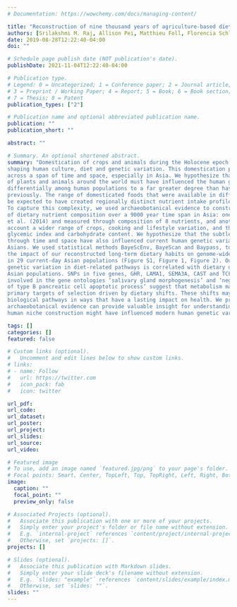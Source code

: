 ```yaml
---
# Documentation: https://wowchemy.com/docs/managing-content/

title: "Reconstruction of nine thousand years of agriculture-based diet and impact on human genetic diversity in Asia"
authors: [Srilakshmi M. Raj, Allison Pei, Matthieu Foll, Florencia Schlamp, Laurent Excoffier, Dorian Q. Fuller, Toomas Kivisild, Andrew G. Clark]
date: 2019-08-28T12:22:40-04:00
doi: ""

# Schedule page publish date (NOT publication's date).
publishDate: 2021-11-04T12:22:40-04:00

# Publication type.
# Legend: 0 = Uncategorized; 1 = Conference paper; 2 = Journal article;
# 3 = Preprint / Working Paper; 4 = Report; 5 = Book; 6 = Book section;
# 7 = Thesis; 8 = Patent
publication_types: ["2"]

# Publication name and optional abbreviated publication name.
publication: ""
publication_short: ""

abstract: ""

# Summary. An optional shortened abstract.
summary: "Domestication of crops and animals during the Holocene epoch played a critical role in
shaping human culture, diet and genetic variation. This domestication process took place
across a span of time and space, especially in Asia. We hypothesize that domestication
of plants and animals around the world must have influenced the human genome
differentially among human populations to a far greater degree than has been appreciated
previously. The range of domesticated foods that were available in different regions can
be expected to have created regionally distinct nutrient intake profiles and deficiencies.
To capture this complexity, we used archaeobotanical evidence to construct two models
of dietary nutrient composition over a 9000 year time span in Asia: one based on Larson
et al. (2014) and measured through composition of 8 nutrients, and another taking into
account a wider range of crops, cooking and lifestyle variation, and the dietary variables
glycemic index and carbohydrate content. We hypothesize that the subtle dietary shifts
through time and space have also influenced current human genetic variation among
Asians. We used statistical methods BayeScEnv, BayeScan and Baypass, to examine 
the impact of our reconstructed long-term dietary habits on genome-wide genetic variation
in 29 current-day Asian populations (Figure S1, Figure 1, Figure 2). Our results show that
genetic variation in diet-related pathways is correlated with dietary differences among
Asian populations. SNPs in five genes, GHR, LAMA1, SEMA3A, CAST and TCF7L2,
involved in the gene ontologies ‘salivary gland morphogenesis’ and ‘negative regulation
of type B pancreatic cell apoptotic process’ suggest that metabolism may have been
primary targets of selection driven by dietary shifts. These shifts may have influenced
biological pathways in ways that have a lasting impact on health. We present a case that
archaeobotanical evidence can provide valuable insight for understanding how historical
human niche construction might have influenced modern human genetic variation."

tags: []
categories: []
featured: false

# Custom links (optional).
#   Uncomment and edit lines below to show custom links.
# links:
# - name: Follow
#   url: https://twitter.com
#   icon_pack: fab
#   icon: twitter

url_pdf:
url_code:
url_dataset:
url_poster:
url_project:
url_slides:
url_source:
url_video:

# Featured image
# To use, add an image named `featured.jpg/png` to your page's folder. 
# Focal points: Smart, Center, TopLeft, Top, TopRight, Left, Right, BottomLeft, Bottom, BottomRight.
image:
  caption: ""
  focal_point: ""
  preview_only: false

# Associated Projects (optional).
#   Associate this publication with one or more of your projects.
#   Simply enter your project's folder or file name without extension.
#   E.g. `internal-project` references `content/project/internal-project/index.md`.
#   Otherwise, set `projects: []`.
projects: []

# Slides (optional).
#   Associate this publication with Markdown slides.
#   Simply enter your slide deck's filename without extension.
#   E.g. `slides: "example"` references `content/slides/example/index.md`.
#   Otherwise, set `slides: ""`.
slides: ""
---
```

